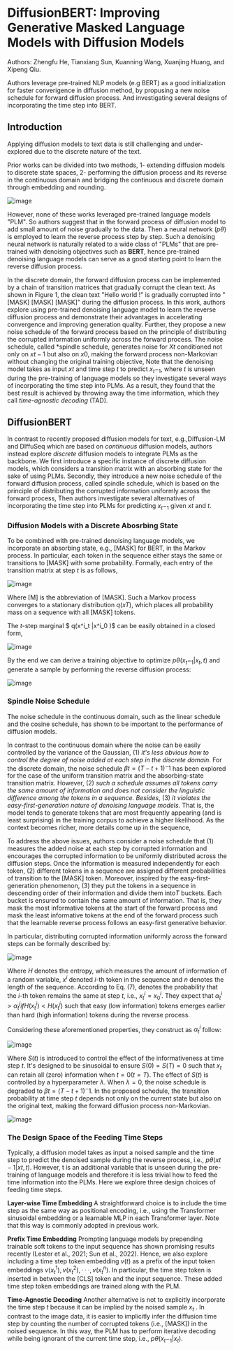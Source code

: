 # DiffusionBERT: Improving Generative Masked Language Models with Diffusion Models

Authors: Zhengfu He, Tianxiang Sun, Kuanning Wang, Xuanjing Huang, and Xipeng Qiu.

Authors leverage pre-trained NLP models (e.g BERT) as a good initialization for faster converigence in diffusion method, by propusing a new noise schedule for forward diffusion process. And investigating several designs of incorporating the time step into BERT.

## Introduction

Applying diffusion models to text data is still challenging and under-explored due to the discrete nature of the text.

Prior works can be divided into two methods, 1- extending diffusion models to discrete state spaces, 2- performing the diffusion process and its reverse in the continuous domain and bridging the continuous and discrete domain through embedding and rounding.

![image](https://user-images.githubusercontent.com/59775002/205863060-67373178-d8ef-4268-a804-a7ef4c567c30.png)

However, none of these works leveraged pre-trained language models "PLM". So authors suggest that in the forward process of diffusion model to add small amount of noise gradually to the data. Then a neural network ($p θ$) is employed to learn the reverse process step by step. Such a denoising neural network is naturally related to a wide class of "PLMs" that are pre-trained with denoising objectives such as **BERT**, hence pre-trained denoising language models can serve as a good starting point to learn the reverse diffusion process.

In the discrete domain, the forward diffusion process can be implemented by a chain of transition matrices that gradually corrupt the clean text. As shown in Figure 1, the clean text "Hello world !" is gradually corrupted into " [MASK]  [MASK]  [MASK]" during the diffusion process. In this work, authors explore using pre-trained denoising language model to learn the reverse diffusion process and demonstrate their advantages in accelerating convergence and improving generation quality. Further, they propose a new noise schedule of the forward process based on the principle of distributing the corrupted information uniformly across the forward process. The noise schedule, called *spindle schedule, generates noise for $Xt$ conditioned not only on $x t−1$ but also on $x0$, making the forward process non-Markovian without changing the original training objective, Note that the denoising model takes as input $xt$ and time step $t$ to predict $x_t-_1$, where $t$ is unseen during the pre-training of language models so they investigate several ways of incorporating the time step into PLMs. As a result, they found that the best result is achieved by throwing away the time information, which they call *time-agnostic decoding* (TAD).

## DiffusionBERT

In contrast to recently proposed diffusion models for text, e.g.,Diffusion-LM and DIffuSeq which are based on *continuous* diffusion models, authors instead explore *discrete* diffusion models to integrate PLMs as the backbone. We first introduce a specific instance of discrete diffusion models, which considers a transition matrix with an absorbing state for the sake of using PLMs. Secondly, they introduce a new noise schedule of the forward diffusion process, called spindle schedule, which is based on the principle of distributing the corrupted information uniformly across the forward process, Then authors investigate several alternatives of incorporating the time step into PLMs for predicting $x_t-_1$ given $xt$ and $t$.

### Diffusion Models with a Discrete Abosrbing State

To be combined with pre-trained denoising language models, we incorporate an absorbing state, e.g., [MASK] for BERT, in the Markov process. In particular, each token in the sequence either stays the same or transitions to [MASK] with some probability. Formally, each entry of the transition matrix at step $t$ is as follows,

![image](https://user-images.githubusercontent.com/59775002/205863187-8963adb3-7df0-4aa1-9140-3c3c092e593a.png)

Where [M] is the abbreviation of [MASK]. Such a Markov process converges to a stationary distribution $q(x T )$, which places all probability mass on a sequence with all [MASK] tokens.

The $t$-step marginal $ q(x^i_t |x^i_0 )$ can be easily obtained in a closed form,

![image](https://user-images.githubusercontent.com/59775002/205863257-dcb8d028-0482-4cff-a8e2-b0cb4f2e8d6d.png)

By the end we can derive a training objective to optimize $p θ (x _t −_1 |x_t , t)$ and generate a sample by performing the reverse diffusion process:

![image](https://user-images.githubusercontent.com/59775002/205863362-2e1f5278-30d3-47dd-b6ef-7e5019a1433b.png)

### Spindle Noise Schedule

The noise schedule in the continuous domain, such as the linear schedule and the cosine schedule, has shown to be important to the performance of diffusion models.

In contrast to the continuous domain where the noise can be easily controlled by the variance of the Gaussian, (1) *it's less obvious how to control the degree of noise added at each step in the discrete domain*. For the discrete domain, the noise schedule $β t = (T − t + 1)^-1$ has been explored for the case of the uniform transition matrix and the absorbing-state transition matrix. However, (2) *such a schedule assumes all tokens carry the same amount of information and does not consider the linguistic difference among the tokens in a sequence. Besides*, (3) *it violates the easy-first-generation nature of denoising language models.* That is, the model tends to generate tokens that are most frequently appearing (and is least surprising) in the training corpus to achieve a higher likelihood. As the context becomes richer, more details come up in the sequence,

To address the above issues, authors consider a noise schedule that (1) measures the added noise at each step by corrupted information and encourages the corrupted information to be uniformly distributed across the diffusion steps. Once the information is measured independently for each token, (2) different tokens in a sequence are assigned different probabilities of transition to the [MASK] token. Moreover, inspired by the easy-first-generation phenomenon, (3) they put the tokens in a sequence in descending order of their information and divide them into$T$ buckets. Each bucket is ensured to contain the same amount of information. That is, they mask the most informative tokens at the start of the forward process and mask the least informative tokens at the end of the forward process such that the learnable reverse process follows an easy-first generative behavior.

In particular, distributing corrupted information uniformly across the forward steps can be formally described by:

![image](https://user-images.githubusercontent.com/59775002/205863524-9e2560b8-28aa-4bfe-a34e-857500560963.png)

Where $H$ denotes the entropy, which measures the amount of information of a random variable, $x^i$ denoted $i$-th token in the sequence and $n$ denotes the length of the sequence. According to Eq. (7), denotes the probability that the $i$-th token remains the same at step $t$, i.e., $x^i_t = x^i_0$. They expect that $α^i_t > α^j_t if H(x ^i_t ) < H(x^j_t )$ such that easy (low information) tokens emerges earlier than hard (high information) tokens during the reverse process.

Considering these aforementioned properties, they construct as $α^i_t$ follow:

![image](https://user-images.githubusercontent.com/59775002/205863637-9e1f7054-45ff-4132-ba58-e6d2d04a4a27.png)

Where $S(t)$ is introduced to control the effect of the informativeness at time step $t$. It's designed to be sinusoidal to ensure $S(0) = S(T) = 0$ such that $x_t$ can retain all (zero) information when $t = 0 (t=T)$. The effect of $S(t)$ is controlled by a hyperparameter $λ$. When $λ = 0$, the noise schedule is degraded to $β t = (T −t+1)^−1$. In the proposed schedule, the transition probability at time step $t$ depends not only on the current state but also on the original text, making the forward diffusion process non-Markovian.

![image](https://user-images.githubusercontent.com/59775002/205863740-58ff36ef-2af2-4c24-9ca0-ee84e94d46a2.png)

### The Design Space of the Feeding Time Steps

Typically, a diffusion model takes as input a noised sample and the time step to predict the denoised sample during the reverse process, i.e., $p θ (x t−1 |x t , t)$. However, t is an additional variable that is unseen during the pre-training of language models and therefore it is less trivial how to feed the time information into the PLMs. Here we explore three design choices of feeding time steps.

**Layer-wise Time Embedding** A straightforward choice is to include the time step as the same way as positional encoding, i.e., using the Transformer sinusoidal embedding or a learnable MLP in each Transformer layer. Note that this way is commonly adopted in previous work.

**Prefix Time Embedding** Prompting language models by prepending trainable soft tokens to the input sequence has shown promising results recently (Lester et al., 2021; Sun et al., 2022). Hence, we also explore including a time step token embedding $v(t)$ as a prefix of the input token embeddings $v(x^1_t), v(x^2_t ), · · · , v(x^n_t )$. In particular, the time step token is inserted in between the [CLS] token and the input sequence. These added time step token embeddings are trained along with the PLM.

**Time-Agnostic Decoding** Another alternative is not to explicitly incorporate the time step $t$ because it can be implied by the noised sample $x_t$ . In contrast to the image data, it is easier to implicitly infer the diffusion time step by counting the number of corrupted tokens (i.e., [MASK]) in the noised sequence. In this way, the PLM has to perform iterative decoding while being ignorant of the current time step, i.e., $p θ (x_t−_1 |x_t )$.
